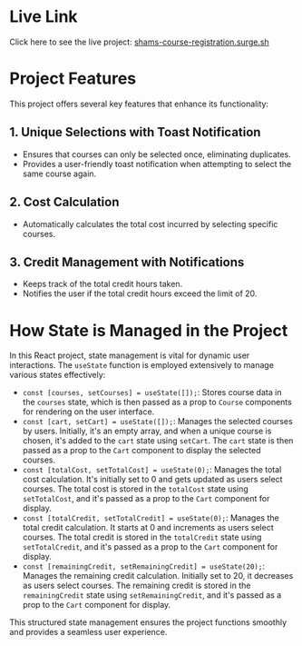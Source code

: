 # Live Link

Click here to see the live project: [shams-course-registration.surge.sh](http://shams-course-registration.surge.sh/)

# Project Features

This project offers several key features that enhance its functionality:

## 1. Unique Selections with Toast Notification

- Ensures that courses can only be selected once, eliminating duplicates.
- Provides a user-friendly toast notification when attempting to select the same course again.

## 2. Cost Calculation

- Automatically calculates the total cost incurred by selecting specific courses.

## 3. Credit Management with Notifications

- Keeps track of the total credit hours taken.
- Notifies the user if the total credit hours exceed the limit of 20.

# How State is Managed in the Project

In this React project, state management is vital for dynamic user interactions. The `useState` function is employed extensively to manage various states effectively:

- `const [courses, setCourses] = useState([]);`: Stores course data in the `courses` state, which is then passed as a prop to `Course` components for rendering on the user interface.
- `const [cart, setCart] = useState([]);`: Manages the selected courses by users. Initially, it's an empty array, and when a unique course is chosen, it's added to the `cart` state using `setCart`. The `cart` state is then passed as a prop to the `Cart` component to display the selected courses.
- `const [totalCost, setTotalCost] = useState(0);`: Manages the total cost calculation. It's initially set to 0 and gets updated as users select courses. The total cost is stored in the `totalCost` state using `setTotalCost`, and it's passed as a prop to the `Cart` component for display.
- `const [totalCredit, setTotalCredit] = useState(0);`: Manages the total credit calculation. It starts at 0 and increments as users select courses. The total credit is stored in the `totalCredit` state using `setTotalCredit`, and it's passed as a prop to the `Cart` component for display.
- `const [remainingCredit, setRemainingCredit] = useState(20);`: Manages the remaining credit calculation. Initially set to 20, it decreases as users select courses. The remaining credit is stored in the `remainingCredit` state using `setRemainingCredit`, and it's passed as a prop to the `Cart` component for display.

This structured state management ensures the project functions smoothly and provides a seamless user experience.
